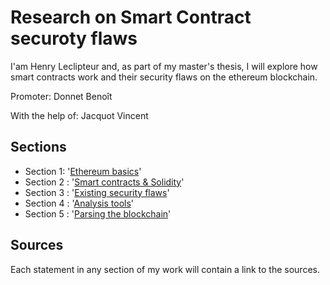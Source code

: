 # Research on Smart Contract securoty flaws 

I'am Henry Leclipteur and, as part of my master's thesis, I will explore how  smart contracts work and their security flaws on the ethereum blockchain. 

Promoter: Donnet Benoît

With the help of: Jacquot Vincent


## Sections
+ Section 1: '[Ethereum basics](https://github.com/Longferret/smart_contract_tax/blob/main/ethbasics.adoc)'
+ Section 2 : '[Smart contracts & Solidity](https://github.com/Longferret/smart_contract_tax/blob/main/solidity.adoc)'
+ Section 3 : '[Existing security flaws](https://github.com/Longferret/smart_contract_tax/blob/main/flaws.adoc)'
+ Section 4 : '[Analysis tools](https://github.com/Longferret/smart_contract_tax/blob/main/tools.adoc)'
+ Section 5 : '[Parsing the blockchain](https://github.com/Longferret/smart_contract_tax/blob/main/parsingblock.adoc)'

## Sources

Each statement in any section of my work will contain a link to the sources.
